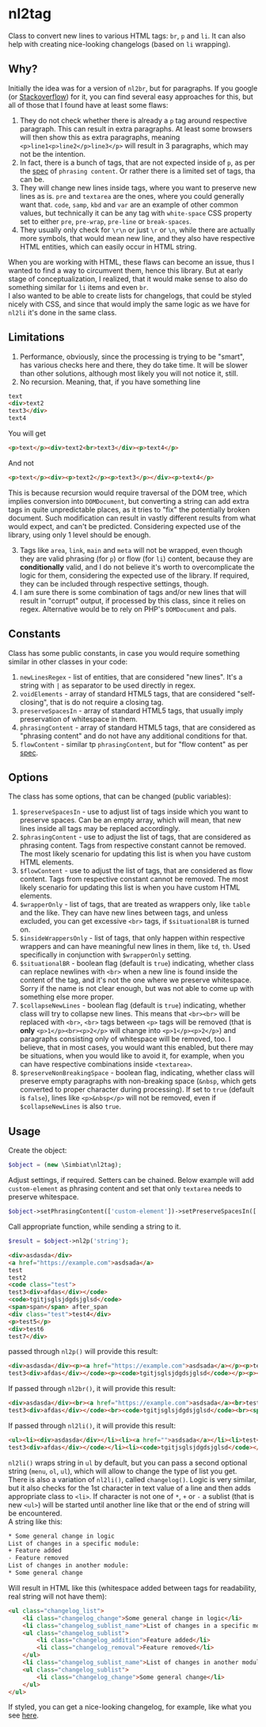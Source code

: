 # nl2tag

Class to convert new lines to various HTML tags: `br`, `p` and `li`. It can also help with creating nice-looking changelogs (based on `li` wrapping).

## Why?

Initially the idea was for a version of `nl2br`, but for paragraphs. If you google (or [Stackoverflow](https://stackoverflow.com/questions/3738124/nl2br-for-paragraphs)) for it, you can find several easy approaches for this, but all of those that I found have at least some flaws:

1. They do not check whether there is already a `p` tag around respective paragraph. This can result in extra paragraphs. At least some browsers will then show this as extra paragraphs, meaning `<p>line1<p>line2</p>line3</p>` will result in 3 paragraphs, which may not be the intention.
2. In fact, there is a bunch of tags, that are not expected inside of `p`, as per the [spec](https://html.spec.whatwg.org/#phrasing-content) of `phrasing content`. Or rather there is a limited set of tags, tha can be.
3. They will change new lines inside tags, where you want to preserve new lines as is. `pre` and `textarea` are the ones, where you could generally want that. `code`, `samp`, `kbd` and `var` are an example of other common values, but technically it can be any tag with `white-space` CSS property set to either `pre`, `pre-wrap`, `pre-line` or `break-spaces`.
4. They usually only check for `\r\n` or just `\r` or `\n`, while there are actually more symbols, that would mean new line, and they also have respective HTML entities, which can easily occur in HTML string.

When you are working with HTML, these flaws can become an issue, thus I wanted to find a way to circumvent them, hence this library. But at early stage of conceptualization, I realized, that it would make sense to also do something similar for `li` items and even `br`.  
I also wanted to be able to create lists for changelogs, that could be styled nicely with CSS, and since that would imply the same logic as we have for `nl2li` it's done in the same class.

## Limitations

1. Performance, obviously, since the processing is trying to be "smart", has various checks here and there, they do take time. It will be slower than other solutions, although most likely you will not notice it, still.
2. No recursion. Meaning, that, if you have something line

```html
text
<div>text2
text3</div>
text4
```

You will get

```html
<p>text</p><div>text2<br>text3</div><p>text4</p>
```

And not

```html
<p>text</p><div><p>text2</p><p>text3</p></div><p>text4</p>
```

This is because recursion would require traversal of the DOM tree, which implies conversion into `DOMDocument`, but converting a string can add extra tags in quite unpredictable places, as it tries to "fix" the potentially broken document. Such modification can result in vastly different results from what would expect, and can't be predicted. Considering expected use of the library, using only 1 level should be enough.

3. Tags like `area`, `link`, `main` and `meta` will not be wrapped, even though they are valid phrasing (for `p`) or flow (for `li`) content, because they are **conditionally** valid, and I do not believe it's worth to overcomplicate the logic for them, considering the expected use of the library. If required, they can be included through respective settings, though.
4. I am sure there is some combination of tags and/or new lines that will result in "corrupt" output, if processed by this class, since it relies on regex. Alternative would be to rely on PHP's `DOMDocument` and pals.

## Constants

Class has some public constants, in case you would require something similar in other classes in your code:

1. `newLinesRegex` - list of entities, that are considered "new lines". It's a string with `|` as separator to be used directly in regex.
2. `voidElements` - array of standard HTML5 tags, that are considered "self-closing", that is do not require a closing tag.
3. `preserveSpacesIn` - array of standard HTML5 tags, that usually imply preservation of whitespace in them.
4. `phrasingContent` - array of standard HTML5 tags, that are considered as "phrasing content" and do not have any additional conditions for that.
5. `flowContent` - similar tp `phrasingContent`, but for "flow content" as per [spec](https://html.spec.whatwg.org/#flow-content).

## Options

The class has some options, that can be changed (public variables):

1. `$preserveSpacesIn` - use to adjust list of tags inside which you want to preserve spaces. Can be an empty array, which will mean, that new lines inside all tags may be replaced accordingly.
2. `$phrasingContent` - use to adjust the list of tags, that are considered as phrasing content. Tags from respective constant cannot be removed. The most likely scenario for updating this list is when you have custom HTML elements.
3. `$flowContent` - use to adjust the list of tags, that are considered as flow content. Tags from respective constant cannot be removed. The most likely scenario for updating this list is when you have custom HTML elements.
4. `$wrapperOnly` - list of tags, that are treated as wrappers only, like `table` and the like. They can have new lines between tags, and unless excluded, you can get excessive `<br>` tags, if `$situationalBR` is turned on.
5. `$insideWrappersOnly` - list of tags, that only happen within respective wrappers and can have meaningful new lines in them, like `td`, `th`. Used specifically in conjunction with `$wrapperOnly` setting.
6. `$situationalBR` - boolean flag (default is `true`) indicating, whether class can replace newlines with `<br>` when a new line is found inside the content of the tag, and it's not the one where we preserve whitespace. Sorry if the name is not clear enough, but was not able to come up with something else more proper.
7. `$collapseNewLines` - boolean flag (default is `true`) indicating, whether class will try to collapse new lines. This means that `<br><br>` will be replaced with `<br>`, `<br>` tags between `<p>` tags will be removed (that is **only** `<p>1</p><br><p>2</p>` will change into `<p>1</p><p>2</p>`) and paragraphs consisting only of whitespace will be removed, too. I believe, that in most cases, you would want this enabled, but there may be situations, when you would like to avoid it, for example, when you can have respective combinations inside `<textarea>`.
8. `$preserveNonBreakingSpace` - boolean flag, indicating, whether class will preserve empty paragraphs with non-breaking space (`&nbsp`, which gets converted to proper character during processing). If set to `true` (default is `false`), lines like `<p>&nbsp</p>` will not be removed, even if `$collapseNewLines` is also `true`.

## Usage

Create the object:

```php
$object = (new \Simbiat\nl2tag);
```

Adjust settings, if required. Setters can be chained. Below example will add `custom-element` as phrasing content and set that only `textarea` needs to preserve whitespace.

```php
$object->setPhrasingContent(['custom-element'])->setPreserveSpacesIn(['textarea']);
```

Call appropriate function, while sending a string to it.

```php
$result = $object->nl2p('string');
```

```html
<div>asdasda</div>
<a href="https://example.com">asdsada</a>
test
test2
<code class="test">
test3<div>afdas</div></code>
<code>tgitjsglsjdgdsjglsd</code>
<span>span</span> after_span
<div class="test">test4</div>
<p>test5</p>
<div>test6
test7</div>
```

passed through `nl2p()` will provide this result:

```html
<div>asdasda</div><p><a href="https://example.com">asdsada</a></p><p>test</p><p>test2</p><code class="test">
test3<div>afdas</div></code><p><code>tgitjsglsjdgdsjglsd</code></p><p><span>span</span> after_span</p><div class="test">test4</div><p>test5</p><div>test6<br>test7</div>
```

If passed through `nl2br()`, it will provide this result:

```html
<div>asdasda</div><br><a href="https://example.com">asdsada</a><br>test<br>test2<br><code class="test">
test3<div>afdas</div></code><br><code>tgitjsglsjdgdsjglsd</code><br><span>span</span> after_span<br><div class="test">test4</div><br><p>test5</p><br><div>test6<br>test7</div>
```

If passed through `nl2li()`, it will provide this result:

```html
<ul><li><div>asdasda</div></li><li><a href="">asdsada</a></li><li>test</li><li>test2</li><li><code class="test">
test3<div>afdas</div></code></li><li><code>tgitjsglsjdgdsjglsd</code></li><li><span>span</span> after_span</li><li><div class="test">test4</div></li><li><p>test5</p></li><li><div>test6<br>test7</div></li></ul>
```

`nl2li()` wraps string in `ul` by default, but you can pass a second optional string (`menu`, `ol`, `ul`), which will allow to change the type of list you get.  
There is also a variation of `nl2li()`, called `changelog()`. Logic is very similar, but it also checks for the 1st character in text value of a line and then adds appropriate class to `<li>`. If character is not one of `*`, `+` or `-` a sublist (that is new `<ul>`) will be started until another line like that or the end of string will be encountered.  
A string like this:

```html
* Some general change in logic
List of changes in a specific module:
+ Feature added
- Feature removed
List of changes in another module:
* Some general change
```

Will result in HTML like this (whitespace added between tags for readability, real string will not have them):

```html
<ul class="changelog_list">
    <li class="changelog_change">Some general change in logic</li>
    <li class="changelog_sublist_name">List of changes in a specific module:</li>
    <ul class="changelog_sublist">
        <li class="changelog_addition">Feature added</li>
        <li class="changelog_removal">Feature removed</li>
    </ul>
    <li class="changelog_sublist_name">List of changes in another module:</li>
    <ul class="changelog_sublist">
        <li class="changelog_change">Some general change</li>
    </ul>
</ul>
```

If styled, you can get a nice-looking changelog, for example, like what you see [here](https://www.simbiat.dev/talks/posts/123).
